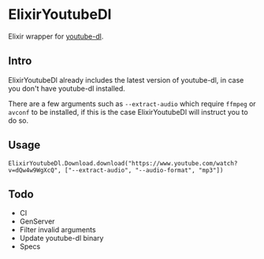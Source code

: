 # ElixirYoutubeDl
Elixir wrapper for [youtube-dl](http://rg3.github.io/youtube-dl/).

## Intro
ElixirYoutubeDl already includes the latest version of youtube-dl, in case you don't have youtube-dl installed.

There are a few arguments such as `--extract-audio` which require `ffmpeg` or `avconf` to be installed, if this is the case ElixirYoutubeDl will instruct you to do so.

## Usage

```
ElixirYoutubeDl.Download.download("https://www.youtube.com/watch?v=dQw4w9WgXcQ", ["--extract-audio", "--audio-format", "mp3"])
```

## Todo
- CI
- GenServer
- Filter invalid arguments
- Update youtube-dl binary
- Specs
